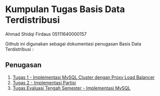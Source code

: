 # Kumpulan Tugas Basis Data Terdistribusi

Ahmad Shidqi Firdaus
05111640000157

Github ini digunakan sebagai dokumentasi penugasan Basis Data Terdistribusi :

## Penugasan
1. [Tugas 1 - Implementasi MySQL Cluster dengan Proxy Load Balancer](https://github.com/ahmadkikok/bdt_2019/tree/master/tugas_1_implementasi-mysql_cluster)
2. [Tugas 2 - Implementasi Partisi](https://github.com/ahmadkikok/bdt_2019/tree/master/tugas_2_implementasi-partisi)
3. [Tugas Evaluasi Tengah Semester - Implementasi MySQL](https://github.com/ahmadkikok/bdt_2019/tree/master/tugas_ets_mysql-cluster)